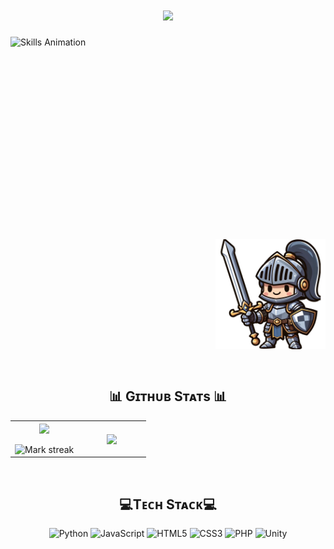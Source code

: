 <h1 align="center">
  <a href="https://git.io/typing-svg">
    <img src="https://readme-typing-svg.herokuapp.com/?lines=Hey+there!;I+am+Giancyril...;Nice+to+meet+you!&center=true&size=30">
  </a>
</h1>

<div style="position: relative; width: 100%; height: 500px; margin-bottom: 15px;">
  <picture>
    <source media="(prefers-color-scheme: dark)" srcset="./Skills_Animation_Dark.gif">
    <source media="(prefers-color-scheme: light)" srcset="./Skills_Animation_White.gif">
    <img alt="Skills Animation" src="./Skills_Animation_White.gif" style="position: absolute; top: 0; left: 0; z-index: 1;">
  </picture>

  <img src="https://github.com/Giancyril/Giancyril/raw/main/knight.jfif" style="position: absolute; right: 0; bottom: 0; z-index: 2; width: 35%; max-width: 300px;">
</div>

<br />

<h2 align="center">📊 Gɪᴛʜᴜʙ Sᴛᴀᴛs 📊</h2>

<table align="center">
<tbody><tr border="none">
<td width="50%" align="center">
  <img align="center" src="https://github-readme-stats.vercel.app/api?username=Giancyril&amp;theme=dark&amp;show_icons=true&amp;count_private=true">
  <br><br>
  <img title="🔥 Get streak stats for your profile at git.io/streak-stats" alt="Mark streak" src="https://github-readme-streak-stats.herokuapp.com/?user=Giancyril&amp;theme=dark&amp;hide_border=false">
</td><td width="50%" align="center">
  <img align="center" src="https://github-readme-stats.anuraghazra1.vercel.app/api/top-langs/?username=Giancyril&amp;theme=dark&amp;hide_border=false&amp;no-bg=true&amp;no-frame=true&amp;langs_count=10">
  </td>
</tr>
</tbody></table>
<br />


<h2 align="center">💻Tᴇᴄʜ Sᴛᴀᴄᴋ💻</h2>
<p align="center">
  <img title="Python" height="40" width="40" src="https://cdn.jsdelivr.net/gh/devicons/devicon/icons/python/python-original.svg" alt="Python"/>
  <img title="JavaScript" height="40" width="40" src="https://cdn.jsdelivr.net/gh/devicons/devicon/icons/javascript/javascript-original.svg" alt="JavaScript"/>
  <img title="HTML5" height="40" width="40" src="https://cdn.jsdelivr.net/gh/devicons/devicon/icons/html5/html5-original.svg" alt="HTML5"/>
  <img title="CSS3" height="40" width="40" src="https://cdn.jsdelivr.net/gh/devicons/devicon/icons/css3/css3-original.svg" alt="CSS3"/>
  <img title="PHP" height="40" width="40" src="https://cdn.jsdelivr.net/gh/devicons/devicon/icons/php/php-original.svg" alt="PHP"/>
  <img title="Unity" height="40" width="40" src="https://cdn.jsdelivr.net/gh/devicons/devicon/icons/unity/unity-original.svg" alt="Unity"/>
</p>
<br />
